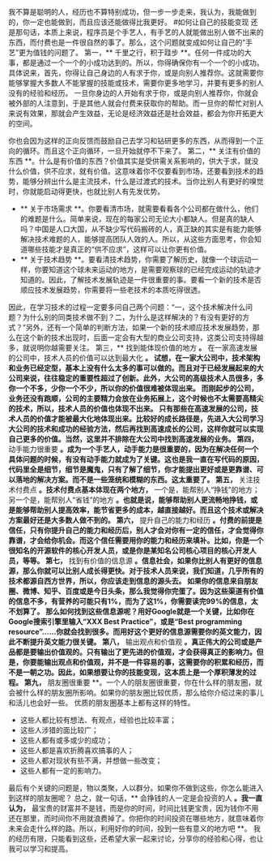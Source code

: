 我不算是聪明的人，经历也不算特别成功，但一步一步走来，我认为，我能做到的，你一定也能做到，而且应该还能做得比我更好。
#如何让自己的技能变现
还是那句话，本质上来说，程序员是个手艺人，有手艺的人就能做出别人做不出来的东西，而付费也是一件很自然的事了。那么，这个问题就变成如何让自己的“手艺”更为值钱的问题了。
第一，** 千里之行，积于跬步 **。任何一件成功的大事，都是通过一个一个的小成功达到的。所以，你得确保你有一个一个的小成功。
具体说来，首先，你得让自己身边的人有求于你，或是向别人推荐你。这就需要你能够掌握大多数人不能掌握的技能或技术，需要你更多地学习，并要有更多的别人没有的经验和经历。
一旦你身边的人开始有求于你，或是向别人推荐你，你就会被外部的人注意到，于是其他人就会付费来获取你的帮助。而一旦你的帮忙对别人来说有效果，那就会产生效益，无论是经济效益还是社会效益，都会为你开拓更大的空间。
<!-- [[[read_end]]] -->
你也会因为这样的正向反馈而鼓励自己去学习和钻研更多的东西，从而得到一个正向的循环。而且这个正向循环，一旦开始就停不下来了。
第二，** 关注有价值的东西 **。什么是有价值的东西？价值其实是受供需关系影响的，供大于求，就没什么价值，供不应求，就有价值。这意味着你不仅要看到市场，还要看到技术的趋势，能够分辨出什么是主流技术，什么是过渡式的技术。当你比别人有更好的嗅觉时，你就能启动得更快，也就比别人有先发优势。

* ** 关于市场需求 **。你要看清市场，就需要看看各个公司都在做什么，他们的难题是什么。简单来说，现在的每家公司无论大小都缺人。但是真的缺人吗？中国是人口大国，从不缺少写代码搬砖的人，真正缺的其实是有能力能够解决技术难题的人，能够提高团队人效的人。所以，从这些方面思考，你会知道哪些技能才是真正的“供不应求”，这样可以让你更有价值。
* ** 关于技术趋势 **。要看清技术趋势，你需要了解历史，就像一个球运动一样，你要知道这个球未来运动的地方，是需要观察球的已经完成运动的轨迹才知道的。因此，了解技术发展轨迹是一件很重要的事。要看一个新的技术是否顺应技术发展趋势，你需要将一些老技术的本质吃得很透。

因此，在学习技术的过程一定要多问自己两个问题：“一，这个技术解决什么问题？为什么别的同类技术做不到？二，为什么是这样解决的？有没有更好的方式？”另外，还有一个简单的判断方法，如果一个新的技术顺应技术发展趋势，那么在这个新的技术出现时，后面一定会有大型的商业公司支持，这类公司支持得越多，就说明你越需要关注。
第三，** 找到能体现价值的地方 **。** 在一家高速发展的公司中，技术人员的价值可以达到最大化 **。
试想，在一家大公司中，技术架构和业务已经定型，基本上没有什么太多的事可以做的。而且对于已经发展起来的大公司来说，往往稳定的重要性超过了创新。此外，大公司的高级技术人员很多，多你一个不多，少你一个不少，所以你的价值很难被体现出来。
而刚起步的公司，业务还没有跑顺，公司的主要精力会放在业务拓展上，这个时候也不太需要高精尖的技术，所以，技术人员的价值也体现不出来。
只有那些在高速发展的公司，技术人员的价值才能被最大化地体现出来。比较好的成长路径是，先进入大公司学习大公司的技术和成功的经验方法，然后再找到高速成长的公司，这样你就可以实现自己更多的价值。当然，这里并不排除在大公司中找到高速发展的业务。
第四，** 动手能力很重要 **。成为一个手艺人，动手能力是很重要的，因为在解决任何一个具体问题的时候，有没有动手能力就成为了关键。这也是我一直在写代码的原因，代码里全是细节，细节是魔鬼，只有了解了细节，你才能提出更好或是更靠谱、可以落地的解决方案。而不是一些笼统和模糊的东西。这太重要了。
第五，** 关注技术付费点 **。技术付费点基本体现在两个地方，** 一个是，能帮别人“挣钱”的地方；另一个是，能帮别人“省钱”的地方 **。也就是说，能够帮助别人更流畅地挣钱，或是能够帮助别人提高效率，能节省更多的成本，越直接越好。而且这个技术或解决方案最好还是大多数人做不到的。
第六，** 提升自己的能力和经历 **。付费的前提是信任，只有你提升自己的能力和经历后，别人才会对你有一定的信任，才会觉得你靠谱，才会给你机会。而这个信任需要用你的能力和经历来填补。比如，你是一个很知名的开源软件的核心开发人员，或是你是某知名公司核心项目的核心开发人员，等等。
第七，** 找到有价值的信息源 **。信息社会，如果你比别人有更好的信息源，那么你就可以比别人成长得更快。对于技术人员来说，我们知道，几乎所有的技术都源自西方世界，所以，你应该走到信息的源头去。
如果你的信息来自朋友圈、微博、知乎、百度或是今日头条，那么我觉得你完蛋了。因为这些渠道有价值的信息不多，有营养的可能只有1%，而为了这1%，你需要读完99%的信息，太不划算了。
那么如何找到这些信息源呢？用好Google就是一个关键，比如你在Google搜索引擎里输入“XXX Best Practice”，或是“Best programming resource”……你就会找到很多。而用好这个更好的信息源需要你的英文能力，因此不断提升英文能力很关键。
第八，** 输出观点和价值观 **。真正伟大的公司或是产品都是要输出价值观的。只有输出了更先进的价值观，才会获得真正的影响力。但是，你要能输出观点和价值观，并不是一件容易的事，这需要你的积累和经历，而不是一朝之功。因此，如果想要让你的技能变现，这本质上是一个厚积薄发的过程。
第九，** 朋友圈很重要 **。一个人的朋友圈很重要，你在什么样的朋友圈，就会被什么样的朋友圈所影响。如果你的朋友圈比较优质，那么给你介绍过来的事儿和活儿也会好一些。
优质的朋友圈基本上都有这样的特性。

* 这些人都比较有想法、有观点，经验也比较丰富；
* 这些人涉猎的面比较广；
* 这些人都有或多或少的成功；
* 这些人都是喜欢折腾喜欢搞事的人；
* 这些人都对现状有些不满，并想做一些改变；
* 这些人都有一定的影响力。

最后有个关键的问题是，物以类聚，人以群分。如果你不做到这些，你怎么能进入到这样的朋友圈呢？
总之，就一句话，** 会挣钱的人一定是会投资的人 **。我一直认为，** 最宝贵的财富并不是钱，而是你的时间，时间比钱更宝贵，因为钱你不用还在那里，而时间你不用就浪费掉了。你把你的时间投资在哪些地方，就意味着你未来会走什么样的路。所以，利用好你的时间，投到一些有意义的地方吧 **。
我的经历有限，只能看到这些，还希望大家一起来讨论，分享你的经验和心得，也让我可以学习和提高。
<p></p>
